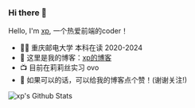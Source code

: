 

### Hi there 👋

Hello, I'm [xp](https://www.yuque.com/xp-xyh), 一个热爱前端的coder！

- 👨‍💼 重庆邮电大学 本科在读 2020-2024
- 🏴󠁧󠁢󠁥󠁮󠁧󠁿 这里是我的博客：[xp的博客](https://www.yuque.com/xp-xyh)
- 📺 目前在莉莉丝实习 ovo
- 👯 如果可以的话，可以给我的博客点个赞！(谢谢关注!)
<!--
- 👯 I’m looking to collaborate on ...
- 🤔 I’m looking for help with ...
- 💬 Ask me about ...
- 📫 How to reach me: ...
- 😄 Pronouns: ...
- ⚡ Fun fact: ...
-->
![xp's Github Stats](https://github-readme-stats.vercel.app/api?username=xuepeng184&show_icons=true&title_color=fff&icon_color=79ff97&text_color=9f9f9f&bg_color=151515)

